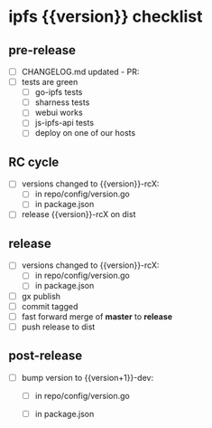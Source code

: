 # ipfs {{version}} checklist

## pre-release

- [ ] CHANGELOG.md updated - PR: 
- [ ] tests are green
  - [ ] go-ipfs tests
  - [ ] sharness tests
  - [ ] webui works
  - [ ] js-ipfs-api tests
  - [ ] deploy on one of our hosts

## RC cycle
- [ ] versions changed to {{version}}-rcX:
  - [ ] in repo/config/version.go
  - [ ] in package.json
- [ ] release {{version}}-rcX on dist

## release
- [ ] versions changed to {{version}}-rcX:
  - [ ] in repo/config/version.go
  - [ ] in package.json
- [ ] gx publish
- [ ] commit tagged
- [ ] fast forward merge of **master** to **release**
- [ ] push release to dist

## post-release
- [ ] bump version to {{version+1}}-dev:
  - [ ] in repo/config/version.go 
  - [ ] in package.json

